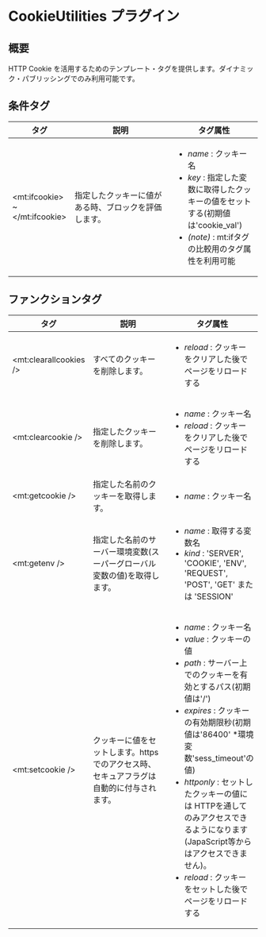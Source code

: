 # CookieUtilities プラグイン

## 概要

HTTP Cookie を活用するためのテンプレート・タグを提供します。ダイナミック・パブリッシングでのみ利用可能です。

<h2 id="conditional_tags" class="mt-4">条件タグ</h2>
<table class="table table-striped">
<thead class="thead-dark">
<tr>
<th scope="col" style="width:25%">タグ</th>
<th scope="col" style="width:40%">説明</th>
<th scope="col" style="width:35%">タグ属性</th>
</tr>
</thead>
<tr class="ifcookie">
<td style="width:25%">
&lt;mt:ifcookie&gt; ~ &lt;/mt:ifcookie&gt;
</td>
<td style="width:40%">
  指定したクッキーに値がある時、ブロックを評価します。
</td>
<td style="width:35%">
<ul class="mb-0">
<li><i>name</i> : クッキー名</li>
<li><i>key</i> : 指定した変数に取得したクッキーの値をセットする(初期値は'cookie_val')</li>
<li><i>(note)</i> : mt:ifタグの比較用のタグ属性を利用可能</li>
</ul>
</td>
</tr>
</table>
<h2 id="function_tags" class="mt-4">ファンクションタグ</h2>
<table class="table table-striped">
<thead class="thead-dark">
<tr>
<th scope="col" style="width:25%">タグ</th>
<th scope="col" style="width:40%">説明</th>
<th scope="col" style="width:35%">タグ属性</th>
</tr>
</thead>
<tr class="clearallcookies">
<td style="width:25%">
&lt;mt:clearallcookies /&gt;
</td>
<td style="width:40%">
  すべてのクッキーを削除します。
</td>
<td style="width:35%">
<ul class="mb-0">
<li><i>reload</i> : クッキーをクリアした後でページをリロードする</li>
</ul>
</td>
</tr>
<tr class="clearcookie">
<td style="width:25%">
&lt;mt:clearcookie /&gt;
</td>
<td style="width:40%">
  指定したクッキーを削除します。
</td>
<td style="width:35%">
<ul class="mb-0">
<li><i>name</i> : クッキー名</li>
<li><i>reload</i> : クッキーをクリアした後でページをリロードする</li>
</ul>
</td>
</tr>
<tr class="getcookie">
<td style="width:25%">
&lt;mt:getcookie /&gt;
</td>
<td style="width:40%">
  指定した名前のクッキーを取得します。
</td>
<td style="width:35%">
<ul class="mb-0">
<li><i>name</i> : クッキー名</li>
</ul>
</td>
</tr>
<tr class="getenv">
<td style="width:25%">
&lt;mt:getenv /&gt;
</td>
<td style="width:40%">
  指定した名前のサーバー環境変数(スーパーグローバル変数の値)を取得します。
</td>
<td style="width:35%">
<ul class="mb-0">
<li><i>name</i> : 取得する変数名</li>
<li><i>kind</i> : 'SERVER', 'COOKIE', 'ENV', 'REQUEST', 'POST', 'GET' または 'SESSION'</li>
</ul>
</td>
</tr>
<tr class="setcookie">
<td style="width:25%">
&lt;mt:setcookie /&gt;
</td>
<td style="width:40%">
  クッキーに値をセットします。httpsでのアクセス時、セキュアフラグは自動的に付与されます。
</td>
<td style="width:35%">
<ul class="mb-0">
<li><i>name</i> : クッキー名</li>
<li><i>value</i> : クッキーの値</li>
<li><i>path</i> : サーバー上でのクッキーを有効とするパス(初期値は'/')</li>
<li><i>expires</i> : クッキーの有効期限秒(初期値は'86400' *環境変数'sess_timeout'の値)</li>
<li><i>httponly</i> : セットしたクッキーの値には HTTPを通してのみアクセスできるようになります(JapaScript等からはアクセスできません)。</li>
<li><i>reload</i> : クッキーをセットした後でページをリロードする</li>
</ul>
</td>
</tr>
</table>

